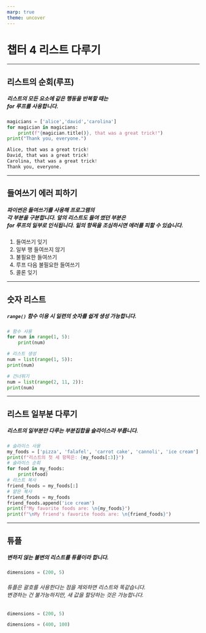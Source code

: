 ```yaml
---
marp: true
theme: uncover
---
```

# **챕터 4 리스트 다루기**
---
## **리스트의 순회(루프)**
##### 리스트의 모든 요소에 같은 행동을 반복할 때는 <br>for 루프를 사용합니다.
```python
magicians = ['alice','david','carolina']
for magician in magicians:
    print(f"{magician.title()}, that was a great trick!")
print("Thank you, everyone.")

Alice, that was a great trick!
David, that was a great trick!
Carolina, that was a great trick!
Thank you, everyone.
```
---
## **들여쓰기 에러 피하기**
##### 파이썬은 들여쓰기를 사용해 프로그램의 <br>각 부분을 구분합니다. 앞의 리스트도 들여 썼던 부분은 <br>for 루프의 일부로 인식됩니다. 밑의 항목을 조심하시면 에러를 피할 수 있습니다.

1. 들여쓰기 잊기
2. 일부 행 들여쓰지 않기
3. 불필요한 들여쓰기
4. 루프 다음 불필요한 들여쓰기
5. 콜론 잊기

---
## **숫자 리스트**
##### `range()` 함수 이용 시 일련의 숫자를 쉽게 생성 가능합니다.
```python
# 함수 사용
for num in range(1, 5):
    print(num)

# 리스트 생성
num = list(range(1, 5)):
print(num)

# 건너뛰기
num = list(range(2, 11, 2)):
print(num)
```
---
## **리스트 일부분 다루기**
##### 리스트의 일부분만 다루는 부분집합을 슬라이스라 부릅니다.
```python
# 슬라이스 사용
my_foods = ['pizza', 'falafel', 'carrot cake', 'cannoli', 'ice cream']
print(f"리스트의 첫 세 항목은: {my_foods[:3]}")
# 슬라이스 순회
for food in my_foods:
    print(food)
# 리스트 복사
friend_foods = my_foods[:]
# 얕은 복사
friend_foods = my_foods
friend_foods.append('ice cream')
print(f"My favorite foods are: \n{my_foods}")
print(f"\nMy friend's favorite foods are: \n{friend_foods}")
```
---

## **튜플**
##### 변하지 않는 불변의 리스트를 튜플이라 합니다.
```python
dimensions = (200, 5)
```
###### 튜플은 괄호를 사용한다는 점을 제외하면 리스트와 똑같습니다.<br>변경하는 건 불가능하지만, 새 값을 할당하는 것은 가능합니다.
```python
dimensions = (200, 5)

dimensions = (400, 100)
```